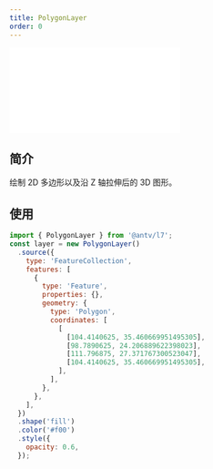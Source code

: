 ```yaml
---
title: PolygonLayer
order: 0
---
```


<embed src="@/docs/common/style.md"></embed>

## 简介

绘制 2D 多边形以及沿 Z 轴拉伸后的 3D 图形。

## 使用

```javascript
import { PolygonLayer } from '@antv/l7';
const layer = new PolygonLayer()
  .source({
    type: 'FeatureCollection',
    features: [
      {
        type: 'Feature',
        properties: {},
        geometry: {
          type: 'Polygon',
          coordinates: [
            [
              [104.4140625, 35.460669951495305],
              [98.7890625, 24.206889622398023],
              [111.796875, 27.371767300523047],
              [104.4140625, 35.460669951495305],
            ],
          ],
        },
      },
    ],
  })
  .shape('fill')
  .color('#f00')
  .style({
    opacity: 0.6,
  });
```
